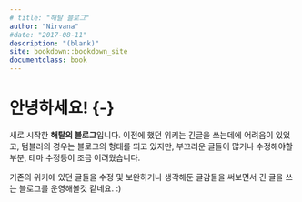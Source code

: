 ```yaml
--- 
# title: "해탈 블로그"
author: "Nirvana"
#date: "2017-08-11"
description: "(blank)"
site: bookdown::bookdown_site
documentclass: book
---
```


# 안녕하세요! {-}

새로 시작한 **해탈의 블로그**입니다. 이전에 했던 위키는 긴글을 쓰는데에 어려움이 있었고, 텀블러의 경우는 블로그의 형태를 띄고 있지만, 부끄러운 글들이 많거나 수정해야할 부분, 테마 수정등이 조금 어려웠습니다.

기존의 위키에 있던 글들을 수정 및 보완하거나 생각해둔 글감들을 써보면서 긴 글을 쓰는 블로그를 운영해볼것 같네요. :)
